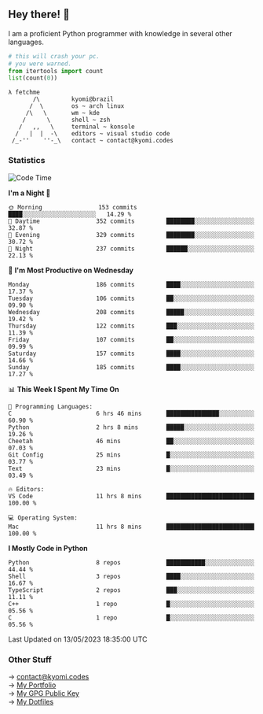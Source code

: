 ## Hey there! 👋
I am a proficient Python programmer with knowledge in several other languages.

```py
# this will crash your pc.
# you were warned.
from itertools import count
list(count(0))
```
```
λ fetchme
       /\         kyomi@brazil
      /  \        os ~ arch linux
     /\   \       wm ~ kde
    /      \      shell ~ zsh
   /   ,,   \     terminal ~ konsole
  /   |  |  -\    editors ~ visual studio code
 /_-''    ''-_\   contact ~ contact@kyomi.codes
```

### Statistics
<!--START_SECTION:waka-->
![Code Time](http://img.shields.io/badge/Code%20Time-71%20hrs%2039%20mins-blue)

**I'm a Night 🦉** 

```text
🌞 Morning                153 commits         ████░░░░░░░░░░░░░░░░░░░░░   14.29 % 
🌆 Daytime                352 commits         ████████░░░░░░░░░░░░░░░░░   32.87 % 
🌃 Evening                329 commits         ████████░░░░░░░░░░░░░░░░░   30.72 % 
🌙 Night                  237 commits         ██████░░░░░░░░░░░░░░░░░░░   22.13 % 
```
📅 **I'm Most Productive on Wednesday** 

```text
Monday                   186 commits         ████░░░░░░░░░░░░░░░░░░░░░   17.37 % 
Tuesday                  106 commits         ██░░░░░░░░░░░░░░░░░░░░░░░   09.90 % 
Wednesday                208 commits         █████░░░░░░░░░░░░░░░░░░░░   19.42 % 
Thursday                 122 commits         ███░░░░░░░░░░░░░░░░░░░░░░   11.39 % 
Friday                   107 commits         ██░░░░░░░░░░░░░░░░░░░░░░░   09.99 % 
Saturday                 157 commits         ████░░░░░░░░░░░░░░░░░░░░░   14.66 % 
Sunday                   185 commits         ████░░░░░░░░░░░░░░░░░░░░░   17.27 % 
```


📊 **This Week I Spent My Time On** 

```text
💬 Programming Languages: 
C                        6 hrs 46 mins       ███████████████░░░░░░░░░░   60.90 % 
Python                   2 hrs 8 mins        █████░░░░░░░░░░░░░░░░░░░░   19.26 % 
Cheetah                  46 mins             ██░░░░░░░░░░░░░░░░░░░░░░░   07.03 % 
Git Config               25 mins             █░░░░░░░░░░░░░░░░░░░░░░░░   03.77 % 
Text                     23 mins             █░░░░░░░░░░░░░░░░░░░░░░░░   03.49 % 

🔥 Editors: 
VS Code                  11 hrs 8 mins       █████████████████████████   100.00 % 

💻 Operating System: 
Mac                      11 hrs 8 mins       █████████████████████████   100.00 % 
```

**I Mostly Code in Python** 

```text
Python                   8 repos             ███████████░░░░░░░░░░░░░░   44.44 % 
Shell                    3 repos             ████░░░░░░░░░░░░░░░░░░░░░   16.67 % 
TypeScript               2 repos             ███░░░░░░░░░░░░░░░░░░░░░░   11.11 % 
C++                      1 repo              █░░░░░░░░░░░░░░░░░░░░░░░░   05.56 % 
C                        1 repo              █░░░░░░░░░░░░░░░░░░░░░░░░   05.56 % 
```




 Last Updated on 13/05/2023 18:35:00 UTC
<!--END_SECTION:waka-->

### Other Stuff

→ contact@kyomi.codes<br />
→ [My Portfolio](https://kyomi.codes)<br />
→ [My GPG Public Key](https://github.com/bitterteriyaki.gpg)<br />
→ [My Dotfiles](https://github.com/bitterteriyaki/dotfiles) 
